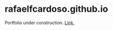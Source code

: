 # rafaelfcardoso.github.io
Portfolio under construction.
[Link.](https://rafaelfcardoso.github.io/)

